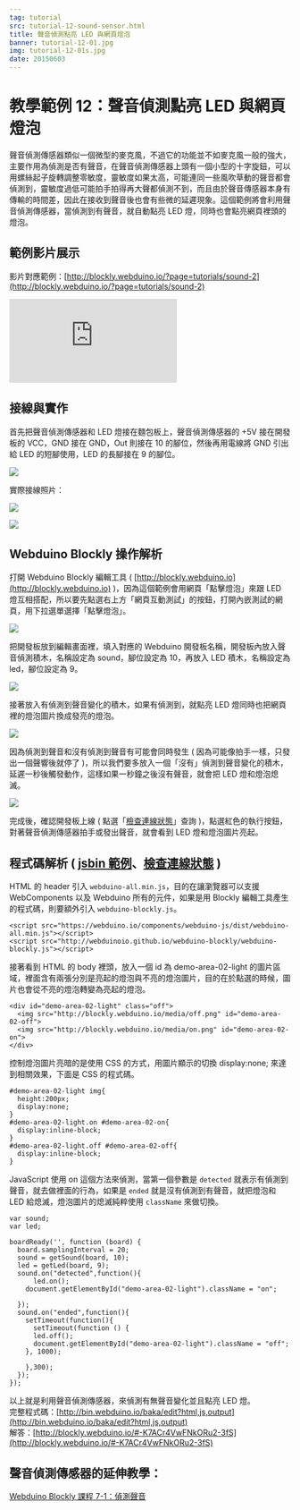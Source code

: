 ```yaml
---
tag: tutorial
src: tutorial-12-sound-sensor.html
title: 聲音偵測點亮 LED 與網頁燈泡
banner: tutorial-12-01.jpg
img: tutorial-12-01s.jpg
date: 20150603
---
```


<!-- @@master  = ../../_layout.html-->

<!-- @@block  =  meta-->

<title>教學範例 12：聲音偵測點亮 LED 與網頁燈泡 :::: Webduino = Web × Arduino</title>

<meta name="description" content="聲音偵測傳感器類似一個微型的麥克風，不過它的功能並不如麥克風一般的強大，主要作用為偵測是否有聲音，在聲音偵測傳感器上頭有一個小型的十字旋鈕，可以用螺絲起子旋轉調整零敏度，靈敏度如果太高，可能連同一些風吹草動的聲音都會偵測到，靈敏度過低可能拍手拍得再大聲都偵測不到。">

<meta itemprop="description" content="聲音偵測傳感器類似一個微型的麥克風，不過它的功能並不如麥克風一般的強大，主要作用為偵測是否有聲音，在聲音偵測傳感器上頭有一個小型的十字旋鈕，可以用螺絲起子旋轉調整零敏度，靈敏度如果太高，可能連同一些風吹草動的聲音都會偵測到，靈敏度過低可能拍手拍得再大聲都偵測不到。">

<meta property="og:description" content="聲音偵測傳感器類似一個微型的麥克風，不過它的功能並不如麥克風一般的強大，主要作用為偵測是否有聲音，在聲音偵測傳感器上頭有一個小型的十字旋鈕，可以用螺絲起子旋轉調整零敏度，靈敏度如果太高，可能連同一些風吹草動的聲音都會偵測到，靈敏度過低可能拍手拍得再大聲都偵測不到。">

<meta property="og:title" content="教學範例 12：聲音偵測點亮 LED 與網頁燈泡" >

<meta property="og:url" content="https://webduino.io/tutorials/tutorial-12-sound-sensor.html">

<meta property="og:image" content="https://webduino.io/img/tutorials/tutorial-12-01s.jpg">

<meta itemprop="image" content="https://webduino.io/img/tutorials/tutorial-12-01s.jpg">

<include src="../_include-tutorials.html"></include>

<!-- @@close-->



<!-- @@block  =  tutorials-->

# 教學範例 12：聲音偵測點亮 LED 與網頁燈泡

聲音偵測傳感器類似一個微型的麥克風，不過它的功能並不如麥克風一般的強大，主要作用為偵測是否有聲音，在聲音偵測傳感器上頭有一個小型的十字旋鈕，可以用螺絲起子旋轉調整零敏度，靈敏度如果太高，可能連同一些風吹草動的聲音都會偵測到，靈敏度過低可能拍手拍得再大聲都偵測不到，而且由於聲音傳感器本身有傳輸的時間差，因此在接收到聲音後也會有些微的延遲現象。這個範例將會利用聲音偵測傳感器，當偵測到有聲音，就自動點亮 LED 燈，同時也會點亮網頁裡頭的燈泡。

## 範例影片展示

影片對應範例：[http://blockly.webduino.io/?page=tutorials/sound-2](http://blockly.webduino.io/?page=tutorials/sound-2) 

<iframe class="youtube" src="https://www.youtube.com/embed/0NFEsS-FvMw" frameborder="0" allowfullscreen></iframe>

## 接線與實作

首先把聲音偵測傳感器和 LED 燈接在麵包板上，聲音偵測傳感器的 +5V 接在開發板的 VCC，GND 接在 GND，Out 則接在 10 的腳位，然後再用電線將 GND 引出給 LED 的短腳使用，LED 的長腳接在 9 的腳位。

![](../img/tutorials/tutorial-12-02.jpg)

實際接線照片：

![](../img/tutorials/tutorial-12-03.jpg)

![](../img/tutorials/tutorial-12-04.jpg)

## Webduino Blockly 操作解析

打開 Webduino Blockly 編輯工具 ( [http://blockly.webduino.io](http://blockly.webduino.io) )，因為這個範例會用網頁「點擊燈泡」來跟 LED 燈互相搭配，所以要先點選右上方「網頁互動測試」的按鈕，打開內嵌測試的網頁，用下拉選單選擇「點擊燈泡」。

![](../img/tutorials/tutorial-12-06.jpg)

把開發板放到編輯畫面裡，填入對應的 Webduino 開發板名稱，開發板內放入聲音偵測積木，名稱設定為 sound，腳位設定為 10，再放入 LED 積木，名稱設定為 led，腳位設定為 9。

![](../img/tutorials/tutorial-12-07.jpg)

接著放入有偵測到聲音變化的積木，如果有偵測到，就點亮 LED 燈同時也把網頁裡的燈泡圖片換成發亮的燈泡。

![](../img/tutorials/tutorial-12-08.jpg)

因為偵測到聲音和沒有偵測到聲音有可能會同時發生 ( 因為可能像拍手一樣，只發出一個聲響後就停了 )，所以我們要多放入一個「沒有」偵測到聲音變化的積木，延遲一秒後觸發動作，這樣如果一秒鐘之後沒有聲音，就會把 LED 燈和燈泡熄滅。

![](../img/tutorials/tutorial-12-09.jpg)

完成後，確認開發板上線 ( 點選「[檢查連線狀態](https://webduino.io/device.html)」查詢 )，點選紅色的執行按鈕，對著聲音偵測傳感器拍手或發出聲音，就會看到 LED 燈和燈泡圖片亮起。

## 程式碼解析 ( [jsbin 範例](http://bin.webduino.io/baka/edit?html,js,output)、[檢查連線狀態](https://webduino.io/device.html) )

HTML 的 header 引入 `webduino-all.min.js`，目的在讓瀏覽器可以支援 WebComponents 以及 Webduino 所有的元件，如果是用 Blockly 編輯工具產生的程式碼，則要額外引入 `webduino-blockly.js`。

	<script src="https://webduino.io/components/webduino-js/dist/webduino-all.min.js"></script>
	<script src="http://webduinoio.github.io/webduino-blockly/webduino-blockly.js"></script>

接著看到 HTML 的 body 裡頭，放入一個 id 為 demo-area-02-light 的圖片區域，裡面含有兩張分別是亮起的燈泡與不亮的燈泡圖片，目的在於點選的時候，圖片也會從不亮的燈泡轉變為亮起的燈泡。

	<div id="demo-area-02-light" class="off">
	  <img src="http://blockly.webduino.io/media/off.png" id="demo-area-02-off">
	  <img src="http://blockly.webduino.io/media/on.png" id="demo-area-02-on">
	</div>

控制燈泡圖片亮暗的是使用 CSS 的方式，用圖片顯示的切換 display:none; 來達到相關效果，下面是 CSS 的程式碼。

	#demo-area-02-light img{
	  height:200px;
	  display:none;
	}
	#demo-area-02-light.on #demo-area-02-on{
	  display:inline-block;
	}
	#demo-area-02-light.off #demo-area-02-off{
	  display:inline-block;
	}

JavaScript 使用 on 這個方法來偵測，當第一個參數是 `detected` 就表示有偵測到聲音，就去做裡面的行為，如果是 `ended` 就是沒有偵測到有聲音，就把燈泡和 LED 給熄滅，燈泡圖片的熄滅純粹使用 `className` 來做切換。

	var sound;
	var led;

	boardReady('', function (board) {
	  board.samplingInterval = 20;
	  sound = getSound(board, 10);
	  led = getLed(board, 9);
	  sound.on("detected",function(){
	      led.on();
	    document.getElementById("demo-area-02-light").className = "on";

	  });
	  sound.on("ended",function(){
	    setTimeout(function(){
	      setTimeout(function () {
	      led.off();
	      document.getElementById("demo-area-02-light").className = "off";
	    }, 1000);

	    },300);
	  });
	});

以上就是利用聲音偵測傳感器，來偵測有無聲音變化並且點亮 LED 燈。  
完整程式碼：[http://bin.webduino.io/baka/edit?html,js,output](http://bin.webduino.io/baka/edit?html,js,output)  
解答：[http://blockly.webduino.io/#-K7ACr4VwFNkORu2-3fS](http://blockly.webduino.io/#-K7ACr4VwFNkORu2-3fS)

## 聲音偵測傳感器的延伸教學：

[Webduino Blockly 課程 7-1：偵測聲音](http://blockly.webduino.io/?lang=zh-hant&page=tutorials/sound-1#-JvxeaQ60xcOYLuXKCke)


<!-- @@close-->